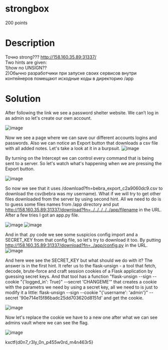# strongbox
200 points 
# Description
Точно strong??? http://158.160.35.89:31337/ <br />
Two hints are given: <br />
1)how no UNSIGN??<br />
2)Обычно разработчики при запуске своих сервисов внутри контейнеров помещают исходные коды в директорию /app
# Solution
After following the link we see a password shelter website. We can’t log in as admin so let's create our own account.

![image](https://github.com/danzyxd/CTFs/assets/144260597/9961ee62-3d6f-431f-9e17-77446c803ccd)

Now we see a page where we can save our different accounts logins and passwords. Also we can notice an Export button that downloads a csv file with all added notes. Let's take a look at it in a burpsuit.
![image](https://github.com/danzyxd/CTFs/assets/144260597/3844f3b0-02ed-43cb-8e38-3738f18488be)

By turning on the Intercept we can control every command that is being sent to a server. So let's watch what's happening when we are pressing the Export button.

![image](https://github.com/danzyxd/CTFs/assets/144260597/f8959aa5-056c-4bed-a5f6-4d65a07a9ab5)

So now we see that it uses /download?fn=bebra_export_c2a9060dc9.csv to download the csv(bebra was my username). What if we will try to get other files downloaded from the server by using second hint. All we need to do is to guess some files names from /app directory and put http://158.160.35.89:31337/download?fn=../../../../../app/filename in the URL. After a few tries I got an app.py file.

![image](https://github.com/danzyxd/CTFs/assets/144260597/717b9af2-b9c6-4b4f-814a-c4f24334b890)
![image](https://github.com/danzyxd/CTFs/assets/144260597/0fe82b20-98fb-4457-93d7-651576015f0a)

And in that .py code we see some suspicios config import and a SECRET_KEY from that config file, so let's try to download it too. By putting http://158.160.35.89:31337/download?fn=../app/config.py in the URL.
![image](https://github.com/danzyxd/CTFs/assets/144260597/81e38137-45b3-4fdc-8683-c7819fc5ea9f)

And here wee see the SECRET_KEY but what should we do with it? The answer is in the first hint. It refer us to the flask-unsign - a tool that fetch, decode, brute-force and craft session cookies of a Flask application by guessing secret keys. And that tool has a function "flask-unsign --sign --cookie "{'logged_in': True}" --secret 'CHANGEME'" that creates a cookie with the parametrs we need by using a secret key, all we need to is just to modify it a little: flask-unsign --sign --cookie "{'username': 'admin'}" --secret '90e714e15f86badc25dd703620d8151d' and get the cookie.

![image](https://github.com/danzyxd/CTFs/assets/144260597/5fd41aee-3c0f-4fa2-91cb-ba699da8f8ac)

Now let's replace the cookie we have to a new one after what we can see admins vault where we can see the flag.

![image](https://github.com/danzyxd/CTFs/assets/144260597/452a64e6-a851-46a6-9cf2-d1224758022a)

kxctf{d0n7_r3ly_0n_p455w0rd_m4n463r5}
